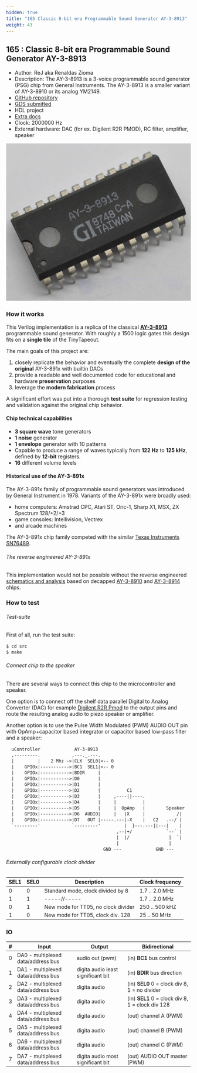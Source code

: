 ```yaml
---
hidden: true
title: "165 Classic 8-bit era Programmable Sound Generator AY-3-8913"
weight: 43
---
```


## 165 : Classic 8-bit era Programmable Sound Generator AY-3-8913

* Author: ReJ aka Renaldas Zioma
* Description: The AY-3-8913 is a 3-voice programmable sound generator (PSG) chip from General Instruments. The AY-3-8913 is a smaller variant of AY-3-8910 or its analog YM2149.
* [GitHub repository](https://github.com/rejunity/tt05-psg-ay8913)
* [GDS submitted](https://github.com/rejunity/tt05-psg-ay8913/actions/runs/6755738941)
* HDL project
* [Extra docs](README.md)
* Clock: 2000000 Hz
* External hardware: DAC (for ex. Digilent R2R PMOD), RC filter, amplifier, speaker

![picture](images/picture.jpg)

### How it works

This Verilog implementation is a replica of the classical **[AY-3-8913](https://en.wikipedia.org/wiki/General_Instrument_AY-3-8910)** programmable sound generator.
With roughly a 1500 logic gates this design fits on a **single tile** of the TinyTapeout.

The main goals of this project are:

1. closely replicate the behavior and eventually the complete **design of the original** AY-3-891x with builtin DACs
2. provide a readable and well documented code for educational and hardware **preservation** purposes
3. leverage the **modern fabrication** process

A significant effort was put into a thorough **test suite** for regression testing and validation against the original chip behavior.

#### Chip technical capabilities

- **3 square wave** tone generators
- **1 noise** generator
- **1 envelope** generator with 10 patterns
- Capable to produce a range of waves typically from **122 Hz** to **125 kHz**, defined by **12-bit** registers.
- **16** different volume levels

#### Historical use of the AY-3-891x

The AY-3-891x family of programmable sound generators was introduced by General Instrument in 1978. Variants of the AY-3-891x were broadly used:

- home computers: Amstrad CPC, Atari ST, Oric-1, Sharp X1, MSX, ZX Spectrum 128/+2/+3
- game consoles: Intellivision, Vectrex
- and arcade machines

The AY-3-891x chip family competed with the similar [Texas Instruments SN76489](https://en.wikipedia.org/wiki/Texas_Instruments_SN76489).

###### The reverse engineered AY-3-891x

This implementation would not be possible without the reverse engineered [schematics and analysis](https://github.com/lvd2/ay-3-8910_reverse_engineered)
based on decapped [AY-3-8910](https://siliconpr0n.org/map/gi/ay-3-8910) and [AY-3-8914](https://siliconpr0n.org/map/gi/ay-3-8914) chips.


### How to test

###### Test-suite

First of all, run the test suite:

```
$ cd src
$ make
```

###### Connect chip to the speaker

There are several ways to connect this chip to the microcontroller and speaker.

One option is to connect off the shelf data parallel Digital to Analog Converter (DAC)
for example [Digilent R2R Pmod](https://digilent.com/reference/pmod/pmodr2r/start) to the output pins and
route the resulting analog audio to piezo speaker or amplifier.

Another option is to use the Pulse Width Modulated (PWM) AUDIO OUT pin with OpAmp+capacitor based integrator or capacitor based low-pass filter and a speaker:

```
  uController             AY-3-8913
  ,---------.            ,---._.---. 
  |         |    2 Mhz ->|CLK  SEL0|<-- 0
  |    GPIOx|----------->|BC1  SEL1|<-- 0
  |    GPIOx|----------->|BDIR     |
  |    GPIOx|----------->|D0       |
  |    GPIOx|----------->|D1       |
  |    GPIOx|----------->|D2       |          C1
  |    GPIOx|----------->|D3       |     ,----||----.
  |    GPIOx|----------->|D4       |     |          | 
  |    GPIOx|----------->|D5       |     |  OpAmp   |        Speaker     
  |    GPIOx|----------->|D6  AUDIO|     |   |X     |            /|
  |    GPIOx|----------->|D7   OUT |-----.---|-X    |   C2   .--/ |
  `---------'            `---------'         |  }---.---||---|    |
                                          ,--|+/             `--` |
                                          |  |/               |  `|
                                          |                   |
                                     GND ---             GND ---  
```

###### Externally configurable clock divider

| SEL1 | SEL0 | Description                        | Clock frequency|
|------|------|------------------------------------|----------------|
| 0    |    0 | Standard mode, clock divided by 8  | 1.7 .. 2.0 MHz |
| 1    |    1 |           -----//-----             | 1.7 .. 2.0 MHz |
| 0    |    1 | New mode for TT05, no clock divider| 250 .. 500 kHZ |
| 1    |    0 | New mode for TT05, clock div. 128  |  25 .. 50  MHz |


### IO

| # | Input        | Output       | Bidirectional      |
|---|--------------|--------------| -------------------|
| 0 | DA0 - multiplexed data/address bus  | audio out (pwm) | (in) **BC1** bus control |
| 1 | DA1 - multiplexed data/address bus  | digita audio least significant bit | (in) **BDIR** bus direction |
| 2 | DA2 - multiplexed data/address bus  | digita audio | (in) **SEL0** 0 = clock div 8, 1 = no divider |
| 3 | DA3 - multiplexed data/address bus  | digita audio | (in) **SEL1** 0 = clock div 8, 1 = clock div 128 |
| 4 | DA4 - multiplexed data/address bus  | digita audio | (out) channel A (PWM) |
| 5 | DA5 - multiplexed data/address bus  | digita audio | (out) channel B (PWM) |
| 6 | DA6 - multiplexed data/address bus  | digita audio | (out) channel C (PWM) |
| 7 | DA7 - multiplexed data/address bus  | digita audio most significant bit | (out) AUDIO OUT master (PWM) |
